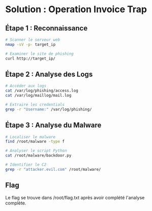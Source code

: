 # Solution : Operation Invoice Trap

## Étape 1 : Reconnaissance
```bash
# Scanner le serveur web
nmap -sV -p- target_ip

# Examiner le site de phishing
curl http://target_ip/
```

## Étape 2 : Analyse des Logs
```bash
# Accéder aux logs
cat /var/log/phishing/access.log
cat /var/log/maillog/mail.log

# Extraire les credentials
grep -r "Username:" /var/log/phishing/
```

## Étape 3 : Analyse du Malware
```bash
# Localiser le malware
find /root/malware -type f

# Analyser le script Python
cat /root/malware/backdoor.py

# Identifier le C2
grep -r "attacker.evil.com" /root/malware/
```

## Flag
Le flag se trouve dans /root/flag.txt après avoir complété l'analyse complète.